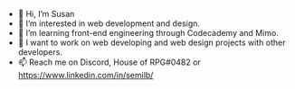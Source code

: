 - 👋 Hi, I’m Susan 
- 👀 I’m interested in web development and design.  
- 🌱 I’m learning front-end engineering through Codecademy and Mimo.
- 💞️ I want to work on web developing and web design projects with other developers.  
- 📫 Reach me on Discord, House of RPG#0482 or https://www.linkedin.com/in/semilb/ 

<!---
semilb/semilb is a ✨ special ✨ repository because its `README.md` (this file) appears on your GitHub profile.
You can click the Preview link to take a look at your changes.
--->
